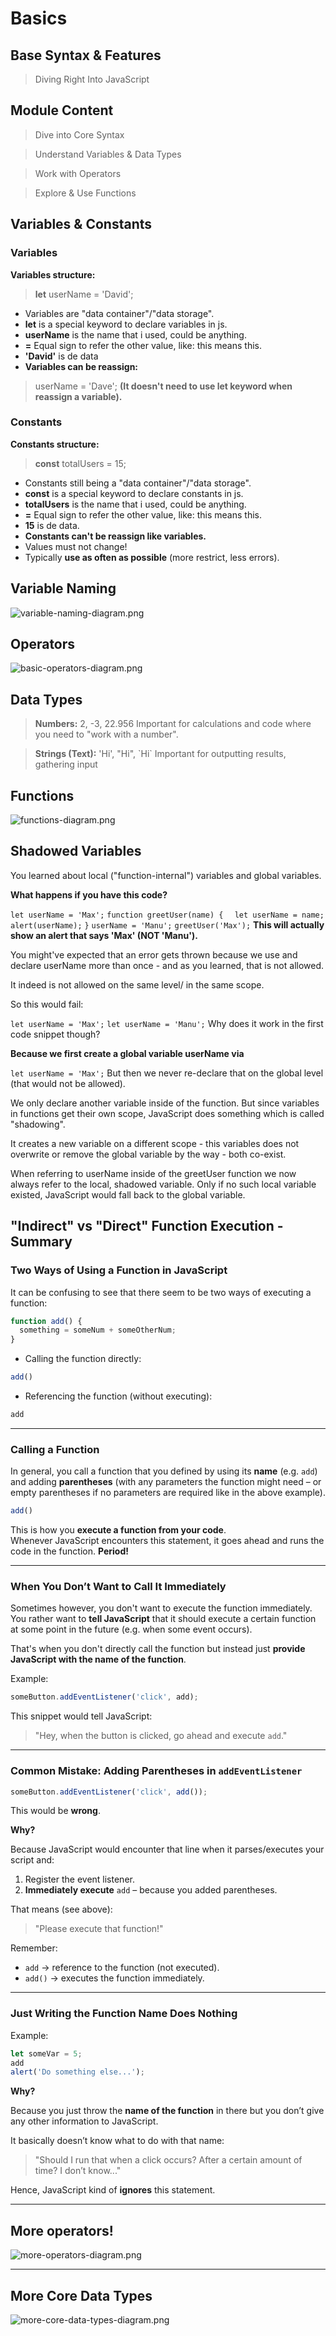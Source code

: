 # Basics

## Base Syntax & Features

> Diving Right Into JavaScript

## Module Content

> Dive into Core Syntax

> Understand Variables & Data Types

> Work with Operators

> Explore & Use Functions

## Variables & Constants

### Variables

**Variables structure:**
> **let** userName = 'David';
- Variables are "data container"/"data storage".
- **let** is a special keyword to declare variables in js.
- **userName** is the name that i used, could be anything.
- **=** Equal sign to refer the other value, like: this means this.
- **'David'** is de data
- **Variables can be reassign:**
  
> userName = 'Dave'; **(It doesn't need to use let keyword when reassign a variable).**

### Constants

**Constants structure:**
> **const** totalUsers = 15;
- Constants still being a "data container"/"data storage".
- **const** is a special keyword to declare constants in js.
- **totalUsers** is the name that i used, could be anything.
- **=** Equal sign to refer the other value, like: this means this.
- **15** is de data.
- **Constants can't be reassign like variables.**
- Values must not change!
- Typically **use as often as possible** (more restrict, less errors).

## Variable Naming

![variable-naming-diagram.png](assets/basics/variable-naming-diagram.png)

## Operators

![basic-operators-diagram.png](assets/basics/basic-operatos-diagram.png)

## Data Types

> **Numbers:** 2, -3, 22.956 Important for calculations and code where you need to "work with a number".

> **Strings (Text):** 'Hi', "Hi", \`Hi` Important for outputting results, gathering input

## Functions

![functions-diagram.png](assets/basics/functions-diagram.png)

## Shadowed Variables

You learned about local ("function-internal") variables and global variables.

**What happens if you have this code?**

`let userName = 'Max';`
`function greetUser(name) {`
`  let userName = name;`
`  alert(userName);`
`}`
`userName = 'Manu';`
`greetUser('Max');`
**This will actually show an alert that says 'Max' (NOT 'Manu').**

You might've expected that an error gets thrown because we use and declare userName more than once - and as you learned, that is not allowed.

It indeed is not allowed on the same level/ in the same scope.

So this would fail:

`let userName = 'Max';`
`let userName = 'Manu';`
Why does it work in the first code snippet though?

**Because we first create a global variable userName via**

`let userName = 'Max';`
But then we never re-declare that on the global level (that would not be allowed).

We only declare another variable inside of the function. But since variables in functions get their own scope, JavaScript does something which is called "shadowing".

It creates a new variable on a different scope - this variables does not overwrite or remove the global variable by the way - both co-exist.

When referring to userName inside of the greetUser function we now always refer to the local, shadowed variable. Only if no such local variable existed, JavaScript would fall back to the global variable.

## "Indirect" vs "Direct" Function Execution - Summary

### Two Ways of Using a Function in JavaScript

It can be confusing to see that there seem to be two ways of executing a function:

```js
function add() {
  something = someNum + someOtherNum;
}
```

- Calling the function directly:

```js
add()
```

- Referencing the function (without executing):

```js
add
```

---

### Calling a Function

In general, you call a function that you defined by using its **name** (e.g. `add`) and adding **parentheses** (with any parameters the function might need – or empty parentheses if no parameters are required like in the above example).

```js
add()
```

This is how you **execute a function from your code**.  
Whenever JavaScript encounters this statement, it goes ahead and runs the code in the function. **Period!**

---

### When You Don’t Want to Call It Immediately

Sometimes however, you don't want to execute the function immediately.  
You rather want to **tell JavaScript** that it should execute a certain function at some point in the future (e.g. when some event occurs).

That's when you don't directly call the function but instead just **provide JavaScript with the name of the function**.

Example:

```js
someButton.addEventListener('click', add);
```

This snippet would tell JavaScript:  
> "Hey, when the button is clicked, go ahead and execute `add`."

---

### Common Mistake: Adding Parentheses in `addEventListener`

```js
someButton.addEventListener('click', add());
```

This would be **wrong**.

**Why?**

Because JavaScript would encounter that line when it parses/executes your script and:

1. Register the event listener.  
2. **Immediately execute** `add` – because you added parentheses.  

That means (see above):  
> "Please execute that function!"

Remember:  

- `add` → reference to the function (not executed).  
- `add()` → executes the function immediately.

---

### Just Writing the Function Name Does Nothing

Example:

```js
let someVar = 5;
add
alert('Do something else...');
```

**Why?**

Because you just throw the **name of the function** in there but you don’t give any other information to JavaScript.  

It basically doesn’t know what to do with that name:  

> "Should I run that when a click occurs? After a certain amount of time? I don’t know..."  

Hence, JavaScript kind of **ignores** this statement.

---

## More operators!

![more-operators-diagram.png](assets/basics/more-operatores-diagram.png)

---

## More Core Data Types

![more-core-data-types-diagram.png](assets/basics/more-core-data-types-diagram.png)